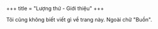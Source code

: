 +++
title = "Lượng thứ - Giới thiệu"
+++

Tôi cũng không biết viết gì về trang này. Ngoài chữ "Buồn".